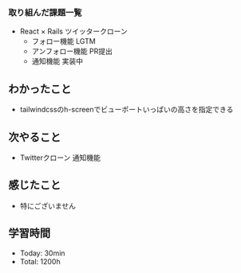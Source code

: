 ### 取り組んだ課題一覧
- React × Rails ツイッタークローン
  - フォロー機能 LGTM
  - アンフォロー機能 PR提出
  - 通知機能 実装中
## わかったこと
- tailwindcssのh-screenでビューポートいっぱいの高さを指定できる
## 次やること
- Twitterクローン 通知機能
## 感じたこと
- 特にございません
## 学習時間
- Today: 30min
- Total: 1200h